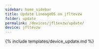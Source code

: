 ```yaml
---
sidebar: home_sidebar
title: Update LineageOS on jfltevzw
folder: update
permalink: /devices/jfltevzw/update/
device: jfltevzw
---
```

{% include templates/device_update.md %}
